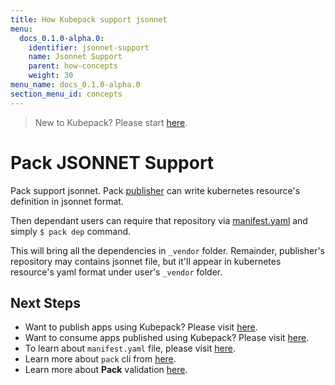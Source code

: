 ```yaml
---
title: How Kubepack support jsonnet
menu:
  docs_0.1.0-alpha.0:
    identifier: jsonnet-support
    name: Jsonnet Support
    parent: how-concepts
    weight: 30
menu_name: docs_0.1.0-alpha.0
section_menu_id: concepts
---
```


> New to Kubepack? Please start [here](/docs/concepts/README.md).

# Pack JSONNET Support

Pack support jsonnet. 
Pack [publisher](/docs/concepts/how/publisher.md) can write kubernetes resource's definition in jsonnet format.

Then dependant users can require that repository via [manifest.yaml](/docs/concepts/how/manifest.md) and simply `$ pack dep` command. 

This will bring all the dependencies in `_vendor` folder. Remainder, publisher's repository may contains jsonnet file, but it'll appear in kubernetes resource's yaml format under user's `_vendor` folder.


## Next Steps

- Want to publish apps using Kubepack? Please visit [here](/docs/concepts/how/publisher.md).
- Want to consume apps published using Kubepack? Please visit [here](/docs/concepts/how/user.md).
- To learn about `manifest.yaml` file, please visit [here](/docs/concepts/how/manifest.md).
- Learn more about `pack` cli from [here](/docs/concepts/how/cli.md).
- Learn more about **Pack** validation [here](/docs/concepts/how/validation.md).
  
